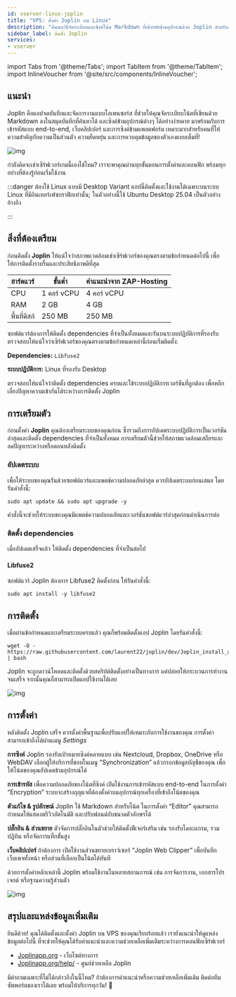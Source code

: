 ```yaml
---
id: vserver-linux-joplin
title: "VPS: ตั้งค่า Joplin บน Linux"
description: "ค้นพบวิธีจัดระเบียบและซิงค์โน้ต Markdown ที่เข้ารหัสข้ามอุปกรณ์ด้วย Joplin สำหรับการจดบันทึกที่ปลอดภัยและยืดหยุ่น → เรียนรู้เพิ่มเติมตอนนี้"
sidebar_label: ติดตั้ง Joplin
services:
- vserver
---
```


import Tabs from '@theme/Tabs';
import TabItem from '@theme/TabItem';
import InlineVoucher from '@site/src/components/InlineVoucher';

## แนะนำ

Joplin คือแอปจดบันทึกและจัดการงานแบบโอเพนซอร์ส ที่ช่วยให้คุณจัดระเบียบโน้ตที่เขียนด้วย Markdown ลงในสมุดบันทึกที่ค้นหาได้ และซิงค์ข้ามอุปกรณ์ต่างๆ ได้อย่างง่ายดาย มาพร้อมกับการเข้ารหัสแบบ end-to-end, เว็บคลิปเปอร์ และการซิงค์ข้ามแพลตฟอร์ม เหมาะมากสำหรับคนที่ให้ความสำคัญกับความเป็นส่วนตัว ความยืดหยุ่น และการควบคุมข้อมูลของตัวเองแบบเต็มที่!

![img](https://screensaver01.zap-hosting.com/index.php/s/qfo8k2RXWPFqi3g/preview)

กำลังคิดจะเช่าเซิร์ฟเวอร์เกมนี้เองใช่ไหม? เราจะพาคุณผ่านทุกขั้นตอนการตั้งค่าและคอนฟิก พร้อมทุกอย่างที่ต้องรู้ก่อนเริ่มใช้งาน

:::danger ต้องใช้ Linux แบบมี Desktop Variant
แอปนี้ติดตั้งและใช้งานได้เฉพาะบนระบบ Linux ที่มีอินเทอร์เฟซกราฟิกเท่านั้น; ในตัวอย่างนี้ใช้ Ubuntu Desktop 25.04 เป็นตัวอย่างอ้างอิง

:::

<InlineVoucher />



## สิ่งที่ต้องเตรียม

ก่อนติดตั้ง **Joplin** ให้แน่ใจว่าสภาพแวดล้อมเช่าเซิร์ฟเวอร์ของคุณตรงตามข้อกำหนดต่อไปนี้ เพื่อให้การติดตั้งราบรื่นและประสิทธิภาพดีที่สุด

| ฮาร์ดแวร์ | ขั้นต่ำ | คำแนะนำจาก ZAP-Hosting |
| ---------- | ------------ | -------------------------- |
| CPU| 1 คอร์ vCPU | 4 คอร์ vCPU |
| RAM| 2 GB | 4 GB |
| พื้นที่ดิสก์ | 250 MB | 250 MB |

ซอฟต์แวร์ต้องการให้ติดตั้ง dependencies ที่จำเป็นทั้งหมดและรันบนระบบปฏิบัติการที่รองรับ ตรวจสอบให้แน่ใจว่าเซิร์ฟเวอร์ของคุณตรงตามข้อกำหนดเหล่านี้ก่อนเริ่มติดตั้ง:

**Dependencies:** `Libfuse2`

**ระบบปฏิบัติการ:** Linux ที่รองรับ Desktop

ตรวจสอบให้แน่ใจว่าติดตั้ง dependencies ครบและใช้ระบบปฏิบัติการเวอร์ชันที่ถูกต้อง เพื่อหลีกเลี่ยงปัญหาความเข้ากันได้ระหว่างการติดตั้ง Joplin



## การเตรียมตัว

ก่อนตั้งค่า **Joplin** คุณต้องเตรียมระบบของคุณก่อน ซึ่งรวมถึงการอัปเดตระบบปฏิบัติการเป็นเวอร์ชันล่าสุดและติดตั้ง dependencies ที่จำเป็นทั้งหมด การเตรียมตัวนี้ช่วยให้สภาพแวดล้อมเสถียรและลดปัญหาระหว่างหรือตอนหลังติดตั้ง


### อัปเดตระบบ
เพื่อให้ระบบของคุณรันด้วยซอฟต์แวร์และแพตช์ความปลอดภัยล่าสุด ควรอัปเดตระบบก่อนเสมอ โดยรันคำสั่งนี้:

```
sudo apt update && sudo apt upgrade -y
```
คำสั่งนี้จะช่วยให้ระบบของคุณมีแพตช์ความปลอดภัยและเวอร์ชันซอฟต์แวร์ล่าสุดก่อนดำเนินการต่อ

### ติดตั้ง dependencies
เมื่ออัปเดตเสร็จแล้ว ให้ติดตั้ง dependencies ที่จำเป็นต่อไป

#### Libfuse2
ซอฟต์แวร์ Joplin ต้องการ Libfuse2 ติดตั้งก่อน ให้รันคำสั่งนี้:
```
sudo apt install -y libfuse2
```




## การติดตั้ง
เมื่อผ่านข้อกำหนดและเตรียมระบบครบแล้ว คุณก็พร้อมติดตั้งแอป Joplin โดยรันคำสั่งนี้:

```
wget -O - https://raw.githubusercontent.com/laurent22/joplin/dev/Joplin_install_and_update.sh | bash
```

Joplin จะถูกดาวน์โหลดและติดตั้งด้วยสคริปต์ติดตั้งอย่างเป็นทางการ แค่ปล่อยให้กระบวนการทำงานจนเสร็จ จากนั้นคุณก็สามารถเปิดแอปใช้งานได้เลย



![img](https://screensaver01.zap-hosting.com/index.php/s/Af9xjkqz7TSr4sZ/preview)



## การตั้งค่า

หลังติดตั้ง Joplin เสร็จ ควรตั้งค่าพื้นฐานเพื่อปรับแอปให้เหมาะกับการใช้งานของคุณ การตั้งค่าสามารถเข้าถึงได้ผ่านเมนู *Settings*

**การซิงค์**
Joplin รองรับเป้าหมายซิงค์หลายแบบ เช่น Nextcloud, Dropbox, OneDrive หรือ WebDAV เลือกผู้ให้บริการที่ชอบในเมนู “Synchronization” แล้วกรอกข้อมูลบัญชีของคุณ เพื่อให้โน้ตของคุณอัปเดตข้ามอุปกรณ์ได้

**การเข้ารหัส**
เพื่อความปลอดภัยของโน้ตที่ซิงค์ เปิดใช้งานการเข้ารหัสแบบ end-to-end ในการตั้งค่า “Encryption” ระบบจะสร้างกุญแจที่ต้องตั้งค่าบนอุปกรณ์ทุกเครื่องที่เข้าถึงโน้ตของคุณ

**ตัวแก้ไข & รูปลักษณ์**
Joplin ใช้ Markdown สำหรับโน้ต ในการตั้งค่า “Editor” คุณสามารถกำหนดให้แสดงพรีวิวอัตโนมัติ และปรับฟอนต์กับขนาดตัวอักษรได้

**ปลั๊กอิน & ส่วนขยาย**
ตัวจัดการปลั๊กอินในตัวช่วยให้ติดตั้งฟีเจอร์เสริม เช่น รองรับไดอะแกรม, รวมปฏิทิน หรือจัดการแท็กขั้นสูง

**เว็บคลิปเปอร์**
ถ้าต้องการ เปิดใช้งานส่วนขยายเบราว์เซอร์ “Joplin Web Clipper” เพื่อบันทึกเว็บเพจทั้งหน้า หรือส่วนที่เลือกเป็นโน้ตได้ทันที

ด้วยการตั้งค่าหลักเหล่านี้ Joplin พร้อมใช้งานในหลายสถานการณ์ เช่น การจัดการงาน, เอกสารโปรเจกต์ หรือฐานความรู้ส่วนตัว



![img](https://screensaver01.zap-hosting.com/index.php/s/FyjyeF3EcRFe2qf/preview)




## สรุปและแหล่งข้อมูลเพิ่มเติม

ยินดีด้วย! คุณได้ติดตั้งและตั้งค่า Joplin บน VPS ของคุณเรียบร้อยแล้ว เรายังแนะนำให้ดูแหล่งข้อมูลต่อไปนี้ ที่จะช่วยให้คุณได้รับคำแนะนำและความช่วยเหลือเพิ่มเติมระหว่างการคอนฟิกเซิร์ฟเวอร์

- [Joplinapp.org](https://joplin.org/) - เว็บไซต์ทางการ
- [Joplinapp.org/help/](https://joplinapp.org/help/) - ศูนย์ช่วยเหลือ Joplin

มีคำถามเฉพาะที่ไม่ได้กล่าวถึงในนี้ไหม? ถ้าต้องการคำแนะนำหรือความช่วยเหลือเพิ่มเติม ติดต่อทีมซัพพอร์ตของเราได้เลย พร้อมให้บริการทุกวัน! 🙂



<InlineVoucher />